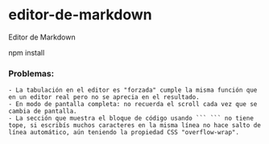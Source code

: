 # editor-de-markdown
Editor de Markdown 

  npm install
 
  ### Problemas:
    - La tabulación en el editor es "forzada" cumple la misma función que en un editor real pero no se aprecia en el resultado.
    - En modo de pantalla completa: no recuerda el scroll cada vez que se cambia de pantalla.
    - La sección que muestra el bloque de código usando ``` ``` no tiene tope, si escribís muchos caracteres en la misma línea no hace salto de línea automático, aún teniendo la propiedad CSS "overflow-wrap".
